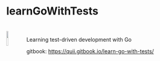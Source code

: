 # learnGoWithTests 

<div style="display: inline_block"><br>
<img align ="left" width="10%" alt-"gopher" src="https://upload.wikimedia.org/wikipedia/commons/thumb/2/2d/Go_gopher_favicon.svg/2048px-Go_gopher_favicon.svg.png">
</div>

Learning test-driven development with Go

gitbook: https://quii.gitbook.io/learn-go-with-tests/
